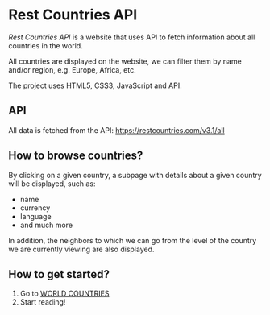 # Rest Countries API

_Rest Countries API_ is a website that uses API to fetch information about all countries in the world.

All countries are displayed on the website, we can filter them by name and/or region, e.g. Europe, Africa, etc.

The project uses HTML5, CSS3, JavaScript and API.

## API

All data is fetched from the API:
https://restcountries.com/v3.1/all

## How to browse countries?

By clicking on a given country, a subpage with details about a given country will be displayed, such as:

- name
- currency
- language
- and much more

In addition, the neighbors to which we can go from the level of the country we are currently viewing are also displayed.

## How to get started?

1. Go to [WORLD COUNTRIES](https://screech115.github.io/rest-countries-api-with-color-theme-switcher/)
2. Start reading!
